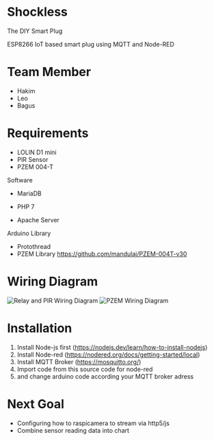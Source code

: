 # Shockless
The DIY Smart Plug

ESP8266 IoT based smart plug using MQTT and Node-RED

# Team Member
- Hakim
- Leo
- Bagus

# Requirements
- LOLIN D1 mini
- PIR Sensor
- PZEM 004-T

Software
- MariaDB
- PHP 7

- Apache Server

Arduino Library
- Protothread
- PZEM Library https://github.com/mandulaj/PZEM-004T-v30

# Wiring Diagram

![Relay and PIR Wiring Diagram](https://user-images.githubusercontent.com/107752934/208443310-2d24a526-efe0-4c12-9a86-572453bcf70d.png)
![PZEM Wiring Diagram](https://user-images.githubusercontent.com/107752934/208443615-71dbae15-1b80-40bc-8f4d-3f62b595b41f.png)

# Installation
1. Install Node-js first (https://nodejs.dev/learn/how-to-install-nodejs)
2. Install Node-red (https://nodered.org/docs/getting-started/local)
3. Install MQTT Broker (https://mosquitto.org/)
4. Import code from this source code for node-red
5. and change arduino code according your MQTT broker adress


# Next Goal
- Configuring how to raspicamera to stream via http5/js
- Combine sensor reading data into chart
